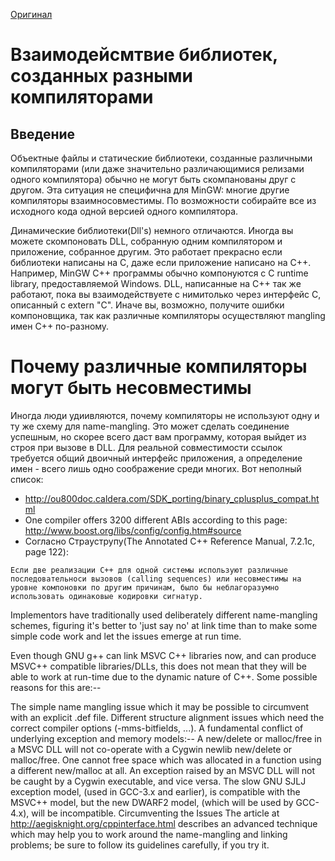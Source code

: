 [Оригинал](http://www.mingw.org/wiki/Interoperability_of_Libraries_Created_by_Different_Compiler_Brands)

# Взаимодейсмтвие библиотек, созданных разными компиляторами

## Введение
Объектные файлы и статические библиотеки, созданные различными компиляторами (или даже значительно различающимися релизами одного компилятора) обычно не могут быть скомпанованы друг с другом. Эта ситуация не специфична для MinGW: многие другие компиляторы взаимносовместимы. По возможности собирайте все из исходного кода одной версией одного компилятора.

Динамические библиотеки(Dll's) немного отличаются. Иногда вы можете  скомпоновать DLL, собранную одним компилятором и приложение, собранное другим. Это работает прекрасно если библиотеки написаны на C, даже если приложение написано на C++. Например, MinGW C++ программы обычно компонуются с C runtime library, предоставляемой Windows. DLL, написанные на C++ так же работают, пока вы взаимодействуете с нимитолько через интерфейс C, описанный с extern "C". Иначе вы, возможно, получите ошибки компоновщика, так как различные компиляторы осуществляют mangling имен C++ по-разному.

# Почему различные компиляторы могут быть несовместимы
Иногда люди удиивляются, почему компиляторы не используют одну и ту же схему для name-mangling. Это может сделать соединение успешным, но скорее всего даст вам программу, которая выйдет из строя при вызове в DLL. Для реальной совместимости ссылок требуется общий двоичный интерфейс приложения, а определение имен - всего лишь одно соображение среди многих. Вот неполный список:
- http://ou800doc.caldera.com/SDK_porting/binary_cplusplus_compat.html
- One compiler offers 3200 different ABIs according to this page: http://www.boost.org/libs/config/config.htm#source
- Согласно Страуструпу(The Annotated C++ Reference Manual, 7.2.1c, page 122):
```
Если две реализации C++ для одной системы используют различные последовательноси вызовов (calling sequences) или несовместимы на уровне компоновки по другим причинам, было бы неблагоразумно использовать одинаковые кодировки сигнатур.
```
Implementors have traditionally used deliberately different name-mangling schemes, figuring it's better to 'just say no' at link time than to make some simple code work and let the issues emerge at run time.

Even though GNU g++ can link MSVC C++ libraries now, and can produce MSVC++ compatible libraries/DLLs, this does not mean that they will be able to work at run-time due to the dynamic nature of C++. Some possible reasons for this are:--

The simple name mangling issue which it may be possible to circumvent with an explicit .def file.
Different structure alignment issues which need the correct compiler options (-mms-bitfields, ...).
A fundamental conflict of underlying exception and memory models:--
A new/delete or malloc/free in a MSVC DLL will not co-operate with a Cygwin newlib new/delete or malloc/free. One cannot free space which was allocated in a function using a different new/malloc at all.
An exception raised by an MSVC DLL will not be caught by a Cygwin executable, and vice versa.
The slow GNU SJLJ exception model, (used in GCC-3.x and earlier), is compatible with the MSVC++ model, but the new DWARF2 model, (which will be used by GCC-4.x), will be incompatible.
Circumventing the Issues
The article at http://aegisknight.org/cppinterface.html describes an advanced technique which may help you to work around the name-mangling and linking problems; be sure to follow its guidelines carefully, if you try it.
